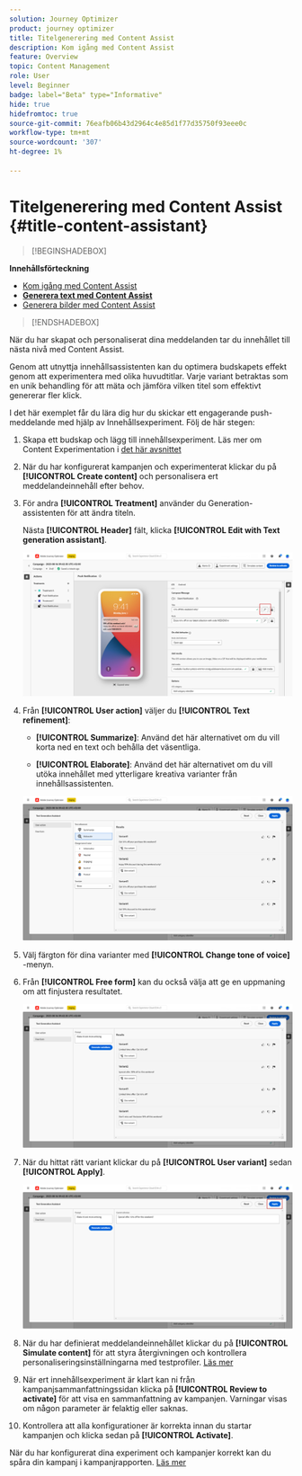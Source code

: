 ```yaml
---
solution: Journey Optimizer
product: journey optimizer
title: Titelgenerering med Content Assist
description: Kom igång med Content Assist
feature: Overview
topic: Content Management
role: User
level: Beginner
badge: label="Beta" type="Informative"
hide: true
hidefromtoc: true
source-git-commit: 76eafb06b43d2964c4e85d1f77d35750f93eee0c
workflow-type: tm+mt
source-wordcount: '307'
ht-degree: 1%

---
```


# Titelgenerering med Content Assist {#title-content-assistant}

>[!BEGINSHADEBOX]

**Innehållsförteckning**

* [Kom igång med Content Assist](gs-generative.md)
* **[Generera text med Content Assist](generative-title.md)**
* [Generera bilder med Content Assist](generative-image.md)

>[!ENDSHADEBOX]


När du har skapat och personaliserat dina meddelanden tar du innehållet till nästa nivå med Content Assist.

Genom att utnyttja innehållsassistenten kan du optimera budskapets effekt genom att experimentera med olika huvudtitlar. Varje variant betraktas som en unik behandling för att mäta och jämföra vilken titel som effektivt genererar fler klick.

I det här exemplet får du lära dig hur du skickar ett engagerande push-meddelande med hjälp av Innehållsexperiment. Följ de här stegen:

1. Skapa ett budskap och lägg till innehållsexperiment. Läs mer om Content Experimentation i [det här avsnittet](../campaigns/content-experiment.md)

1. När du har konfigurerat kampanjen och experimenterat klickar du på **[!UICONTROL Create content]** och personalisera ert meddelandeinnehåll efter behov.

1. För andra **[!UICONTROL Treatment]** använder du Generation-assistenten för att ändra titeln.

   Nästa **[!UICONTROL Header]** fält, klicka **[!UICONTROL Edit with Text generation assistant]**.

   ![](assets/gen-ai-title-1.png)

1. Från **[!UICONTROL User action]** väljer du **[!UICONTROL Text refinement]**:

   * **[!UICONTROL Summarize]**: Använd det här alternativet om du vill korta ned en text och behålla det väsentliga.

   * **[!UICONTROL Elaborate]**: Använd det här alternativet om du vill utöka innehållet med ytterligare kreativa varianter från innehållsassistenten.

   ![](assets/gen-ai-title-2.png)

1. Välj färgton för dina varianter med **[!UICONTROL Change tone of voice]** -menyn.

1. Från **[!UICONTROL Free form]** kan du också välja att ge en uppmaning om att finjustera resultatet.

   ![](assets/gen-ai-title-3.png)

1. När du hittat rätt variant klickar du på **[!UICONTROL User variant]** sedan **[!UICONTROL Apply]**.

   ![](assets/gen-ai-title-4.png)

1. När du har definierat meddelandeinnehållet klickar du på **[!UICONTROL Simulate content]** för att styra återgivningen och kontrollera personaliseringsinställningarna med testprofiler. [Läs mer](../email/preview.md)

1. När ert innehållsexperiment är klart kan ni från kampanjsammanfattningssidan klicka på **[!UICONTROL Review to activate]** för att visa en sammanfattning av kampanjen. Varningar visas om någon parameter är felaktig eller saknas.

1. Kontrollera att alla konfigurationer är korrekta innan du startar kampanjen och klicka sedan på **[!UICONTROL Activate]**.

När du har konfigurerat dina experiment och kampanjer korrekt kan du spåra din kampanj i kampanjrapporten. [Läs mer](../reports/campaign-global-report.md#experimentation-report)
